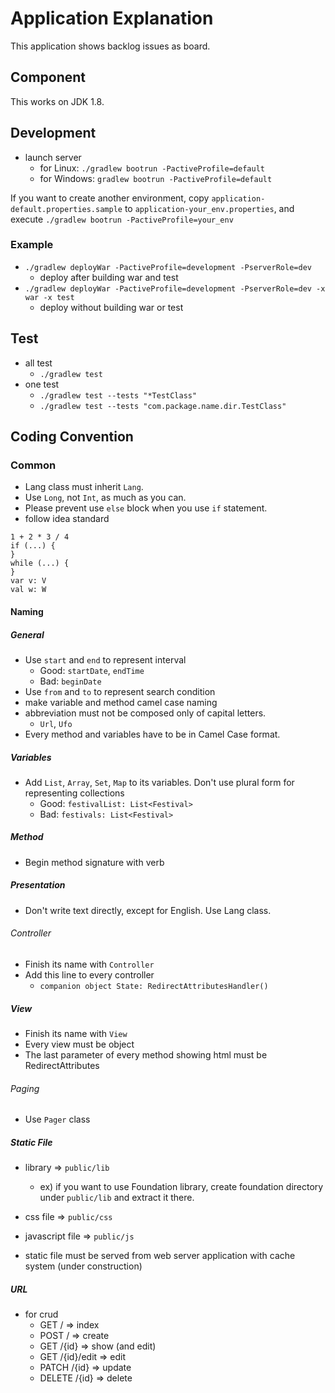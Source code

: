# Application Explanation

This application shows backlog issues as board.

## Component

This works on JDK 1.8.

## Development

* launch server
    * for Linux: `./gradlew bootrun -PactiveProfile=default`
    * for Windows: `gradlew bootrun -PactiveProfile=default`

If you want to create another environment, copy `application-default.properties.sample` to `application-your_env.properties`, and execute `./gradlew bootrun -PactiveProfile=your_env`

### Example

* `./gradlew deployWar -PactiveProfile=development -PserverRole=dev`
    * deploy after building war and test
* `./gradlew deployWar -PactiveProfile=development -PserverRole=dev -x war -x test`
    * deploy without building war or test

## Test

* all test
    * `./gradlew test`
* one test
    * `./gradlew test --tests "*TestClass"`
    * `./gradlew test --tests "com.package.name.dir.TestClass"`
    
## Coding Convention

### Common

* Lang class must inherit `Lang`.
* Use `Long`, not `Int`, as much as you can.
* Please prevent use `else` block when you use `if` statement.
* follow idea standard

```$kotlin
1 + 2 * 3 / 4
if (...) {
}
while (...) {
}
var v: V
val w: W
```

#### Naming

##### General

* Use `start` and `end` to represent interval
    * Good: `startDate`, `endTime`
    * Bad: `beginDate`
* Use `from` and `to` to represent search condition
* make variable and method camel case naming
* abbreviation must not be composed only of capital letters.
    * `Url`, `Ufo`
* Every method and variables have to be in Camel Case format.
    
##### Variables

* Add `List`, `Array`, `Set`, `Map` to its variables. Don't use plural form for representing collections
    * Good: `festivalList: List<Festival>`
    * Bad: `festivals: List<Festival>`
    
##### Method

* Begin method signature with verb

##### Presentation

* Don't write text directly, except for English. Use Lang class.

###### Controller

* Finish its name with `Controller`
* Add this line to every controller
    * `companion object State: RedirectAttributesHandler()`

##### View

* Finish its name with `View`
* Every view must be object
* The last parameter of every method showing html must be RedirectAttributes

###### Paging

* Use `Pager` class

##### Static File

* library => `public/lib`
    * ex) if you want to use Foundation library, create foundation directory under `public/lib` and extract it there.
* css file => `public/css`
* javascript file => `public/js`

* static file must be served from web server application with cache system (under construction)

##### URL

* for crud
    * GET / => index
    * POST / => create
    * GET /{id} => show (and edit)
    * GET /{id}/edit => edit
    * PATCH /{id} => update
    * DELETE /{id} => delete
